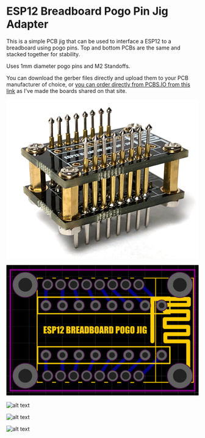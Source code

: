 # ESP12 Breadboard Pogo Pin Jig Adapter
This is a simple PCB jig that can be used to interface a ESP12 to a breadboard using pogo pins. Top and bottom PCBs are the same and stacked together for stability.

Uses 1mm diameter pogo pins and M2 Standoffs.

You can download the gerber files directly and upload them to your PCB manufacturer of choice, or [you can order directly from PCBS.IO from this link](https://PCBs.io/share/8g7P3) as I've made the boards shared on that site.

![alt text](Images/Jig.png)

![alt text](Images/PCB.png)

![alt text](Images/Breadboard-1.png)

![alt text](Images/Breadboard-2.png)

![alt text](Images/3D%20Printed%20Jig.png)
